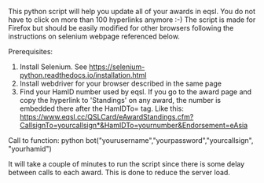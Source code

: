 This python script will help you update all of your awards in eqsl. You do not have to click on more than 100 hyperlinks anymore :-)
The script is made for Firefox but should be easily modified for other browsers following the instructions on selenium webpage referenced below.

Prerequisites:

1. Install Selenium. See https://selenium-python.readthedocs.io/installation.html
2. Install webdriver for your browser described in the same page
3. Find your HamID number used by eqsl. If you go to the award page and copy the hyperlink to 'Standings' on any award, the number is embedded there after the HamIDTo= tag.
Like this: https://www.eqsl.cc/QSLCard/eAwardStandings.cfm?CallsignTo=yourcallsign*&HamIDTo=yournumber&Endorsement=eAsia

Call to function:
python bot("yourusername","yourpassword","yourcallsign", "yourhamid")

It will take a couple of minutes to run the script since there is some delay between calls to each award. This is done to reduce the server load.
